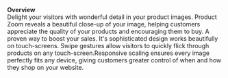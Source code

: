<b>Overview</b><br />
Delight your visitors with wonderful detail in your product images. Product Zoom reveals a beautiful close-up of your image, helping customers appreciate the quality of your products and encouraging them to buy. A proven way to boost your sales.
It's sophisticated design works beautifully on touch-screens. Swipe gestures allow visitors to quickly flick through products on any touch-screen.Responsive scaling ensures every image perfectly fits any device, giving customers greater control of when and how they shop on your website.
